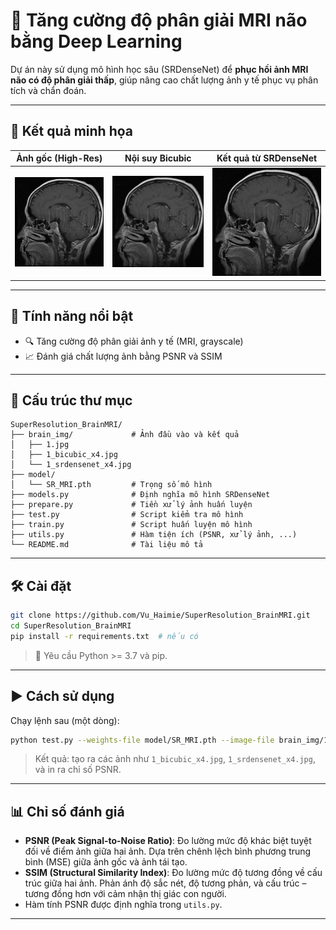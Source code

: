 # 🧠 Tăng cường độ phân giải MRI não bằng Deep Learning

Dự án này sử dụng mô hình học sâu (SRDenseNet) để **phục hồi ảnh MRI não có độ phân giải thấp**, giúp nâng cao chất lượng ảnh y tế phục vụ phân tích và chẩn đoán.

---

## 📸 Kết quả minh họa

| Ảnh gốc (High-Res) | Nội suy Bicubic | Kết quả từ SRDenseNet |
|--------------------|------------------|------------------------|
| ![Low](brain_img/3.jpg) | ![Bicubic](brain_img/3_bicubic_x4.jpg) | ![SR](brain_img/3_srdensenet_x4.jpg) |

---

## 🚀 Tính năng nổi bật

- 🔍 Tăng cường độ phân giải ảnh y tế (MRI, grayscale)
- 📈 Đánh giá chất lượng ảnh bằng PSNR và SSIM

---

## 📁 Cấu trúc thư mục

```
SuperResolution_BrainMRI/
├── brain_img/             # Ảnh đầu vào và kết quả
│   ├── 1.jpg
│   ├── 1_bicubic_x4.jpg
│   └── 1_srdensenet_x4.jpg
├── model/
│   └── SR_MRI.pth         # Trọng số mô hình
├── models.py              # Định nghĩa mô hình SRDenseNet
├── prepare.py             # Tiền xử lý ảnh huấn luyện
├── test.py                # Script kiểm tra mô hình
├── train.py               # Script huấn luyện mô hình
├── utils.py               # Hàm tiện ích (PSNR, xử lý ảnh, ...)
└── README.md              # Tài liệu mô tả
```

---

## 🛠 Cài đặt

```bash
git clone https://github.com/Vu_Haimie/SuperResolution_BrainMRI.git
cd SuperResolution_BrainMRI
pip install -r requirements.txt  # nếu có
```

> 📌 Yêu cầu Python >= 3.7 và pip.

---

## ▶️ Cách sử dụng

Chạy lệnh sau (một dòng):

```bash
python test.py --weights-file model/SR_MRI.pth --image-file brain_img/1.jpg --scale 4
```

> Kết quả: tạo ra các ảnh như `1_bicubic_x4.jpg`, `1_srdensenet_x4.jpg`, và in ra chỉ số PSNR.

---

## 📊 Chỉ số đánh giá

- **PSNR (Peak Signal-to-Noise Ratio)**: Đo lường mức độ khác biệt tuyệt đối về điểm ảnh giữa hai ảnh. Dựa trên chênh lệch bình phương trung bình (MSE) giữa ảnh gốc và ảnh tái tạo.
- **SSIM (Structural Similarity Index)**: Đo lường mức độ tương đồng về cấu trúc giữa hai ảnh. Phản ánh độ sắc nét, độ tương phản, và cấu trúc – tương đồng hơn với cảm nhận thị giác con người.
- Hàm tính PSNR được định nghĩa trong `utils.py`.

---
